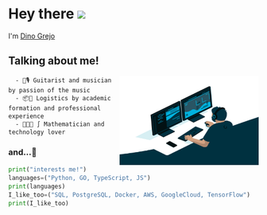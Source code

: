 

# Hey there <img src="https://media.giphy.com/media/hvRJCLFzcasrR4ia7z/giphy.gif" width="25px">

I'm [Dino Grejo](https://dgrej.github.io/about)

  ## Talking about me! 
  <img align="right" alt="GIF" src="https://raw.githubusercontent.com/dgrej/dgrej/master/code.gif" width="280" height="179" />
  
      - 🎸🎙️ Guitarist and musician by passion of the music
      - 📦🚛 Logistics by academic formation and professional experience
      - 👨🏽‍💻 ∫ Mathematician and technology lover
  ### and...🚀
 ```python
print("interests me!")
languages=("Python, GO, TypeScript, JS")
print(languages)
I_like_too=("SQL, PostgreSQL, Docker, AWS, GoogleCloud, TensorFlow")
print(I_like_too)

  ```


